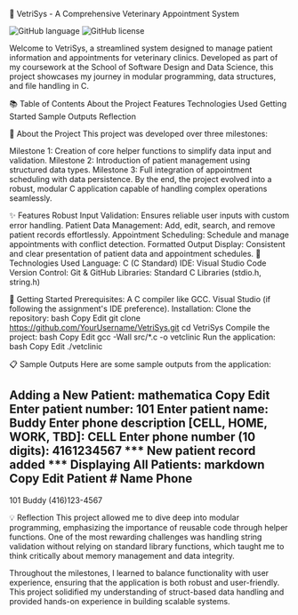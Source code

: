 🐾 VetriSys - A Comprehensive Veterinary Appointment System

![GitHub language](https://img.shields.io/badge/language-C-blue)
![GitHub license](https://img.shields.io/github/license/kanwal-codes/VetriSys)

Welcome to VetriSys, a streamlined system designed to manage patient information and appointments for veterinary clinics. Developed as part of my coursework at the School of Software Design and Data Science, this project showcases my journey in modular programming, data structures, and file handling in C.

📚 Table of Contents
About the Project
Features
Technologies Used
Getting Started
Sample Outputs
Reflection

📖 About the Project
This project was developed over three milestones:

Milestone 1: Creation of core helper functions to simplify data input and validation.
Milestone 2: Introduction of patient management using structured data types.
Milestone 3: Full integration of appointment scheduling with data persistence.
By the end, the project evolved into a robust, modular C application capable of handling complex operations seamlessly.

✨ Features
Robust Input Validation: Ensures reliable user inputs with custom error handling.
Patient Data Management: Add, edit, search, and remove patient records effortlessly.
Appointment Scheduling: Schedule and manage appointments with conflict detection.
Formatted Output Display: Consistent and clear presentation of patient data and appointment schedules.
🔧 Technologies Used
Language: C (C Standard)
IDE: Visual Studio Code
Version Control: Git & GitHub
Libraries: Standard C Libraries (stdio.h, string.h)

🚀 Getting Started
Prerequisites:
A C compiler like GCC.
Visual Studio (if following the assignment's IDE preference).
Installation:
Clone the repository:
bash
Copy
Edit
git clone https://github.com/YourUsername/VetriSys.git
cd VetriSys
Compile the project:
bash
Copy
Edit
gcc -Wall src/*.c -o vetclinic
Run the application:
bash
Copy
Edit
./vetclinic

📋 Sample Outputs
Here are some sample outputs from the application:

Adding a New Patient:
mathematica
Copy
Edit
Enter patient number: 101
Enter patient name: Buddy
Enter phone description [CELL, HOME, WORK, TBD]: CELL
Enter phone number (10 digits): 4161234567
*** New patient record added ***
Displaying All Patients:
markdown
Copy
Edit
Patient #  Name     Phone
-----------------------------------
101        Buddy    (416)123-4567

💡 Reflection
This project allowed me to dive deep into modular programming, emphasizing the importance of reusable code through helper functions. One of the most rewarding challenges was handling string validation without relying on standard library functions, which taught me to think critically about memory management and data integrity.

Throughout the milestones, I learned to balance functionality with user experience, ensuring that the application is both robust and user-friendly. This project solidified my understanding of struct-based data handling and provided hands-on experience in building scalable systems.
